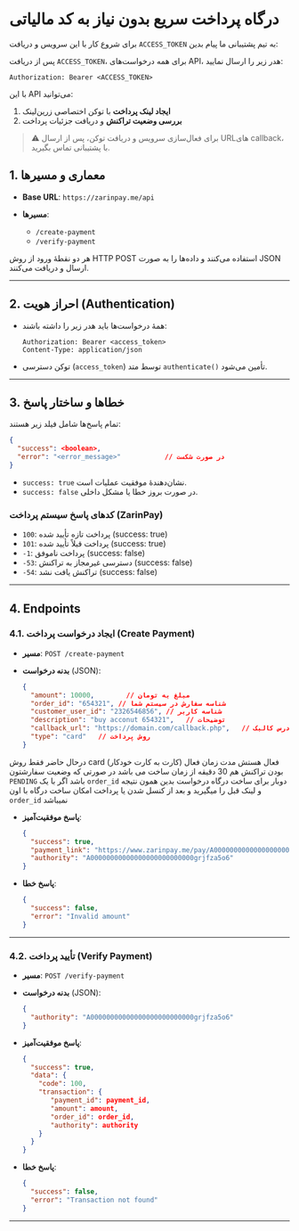 # درگاه پرداخت سریع بدون نیاز به کد مالیاتی

برای شروع کار با این سرویس و دریافت `ACCESS_TOKEN` به تیم پشتیبانی ما پیام بدین:


پس از دریافت `ACCESS_TOKEN`، برای همه درخواست‌های API، هدر زیر را ارسال نمایید:

```
Authorization: Bearer <ACCESS_TOKEN>
```

با این API می‌توانید:

1. **ایجاد لینک پرداخت** با توکن اختصاصی زرین‌لینک
2. **بررسی وضعیت تراکنش** و دریافت جزئیات پرداخت

> ⚠️ برای فعال‌سازی سرویس و دریافت توکن، پس از ارسال URLهای callback، با پشتیبانی تماس بگیرید.




## 1. معماری و مسیرها

* **Base URL**: `https://zarinpay.me/api`
* **مسیرها**:

  * `/create-payment`
  * `/verify-payment`

هر دو نقطه‌ٔ ورود از روش HTTP POST استفاده می‌کنند و داده‌ها را به صورت JSON ارسال و دریافت می‌کنند.

---

## 2. احراز هویت (Authentication)

* همهٔ درخواست‌ها باید هدر زیر را داشته باشند:

  ```http
  Authorization: Bearer <access_token>
  Content-Type: application/json
  ```
* توکن دسترسی (`access_token`) توسط متد `authenticate()` تأمین می‌شود.

---

## 3. خطاها و ساختار پاسخ

تمام پاسخ‌ها شامل فیلد زیر هستند:

```json
{
  "success": <boolean>,
  "error": "<error_message>"           // در صورت شکست
}
```

* `success: true` نشان‌دهندهٔ موفقیت عملیات است.
* `success: false` در صورت بروز خطا یا مشکل داخلی.

### کدهای پاسخ سیستم پرداخت (ZarinPay)

* `100`: پرداخت تازه تأیید شده (success: true)
* `101`: پرداخت قبلاً تأیید شده (success: true)
* `-1`: پرداخت ناموفق (success: false)
* `-53`: دسترسی غیرمجاز به تراکنش (success: false)
* `-54`: تراکنش یافت نشد (success: false)

---

## 4. Endpoints

### 4.1. ایجاد درخواست پرداخت (Create Payment)

* **مسیر**: `POST /create-payment`
* **بدنه درخواست** (JSON):

  ```json
  {
    "amount": 10000,        // مبلغ به تومان
    "order_id": "654321", // شناسه سفارش در سیستم شما
    "customer_user_id": "2326546856", // شناسه کاربر
    "description": "buy acconut 654321",   // توضیحات
    "callback_url": "https://domain.com/callback.php",   // آدرس کالبک
    "type": "card"   // روش پرداخت 
  }
  ```

درحال حاضر فقط روش card (کارت به کارت خودکار) فعال هستش
مدت زمان فعال بودن تراکنش هم 30 دقیقه از زمان ساخت می باشد
در صورتی که وضعیت سفارشتون `PENDING` باشد اگر با یک `order_id` دوبار برای ساخت درگاه درخواست بدین همون نتیجه و لینک قبل را میگیرید و بعد از کنسل شدن یا پرداخت امکان ساخت درگاه با اون `order_id` نمیباشد
  
* **پاسخ موفقیت‌آمیز**:

  ```json
  {
    "success": true,
    "payment_link": "https://www.zarinpay.me/pay/A00000000000000000000000000grjfza5o6",
    "authority": "A00000000000000000000000000grjfza5o6"
  }
  ```
* **پاسخ خطا**:

  ```json
  {
    "success": false,
    "error": "Invalid amount"
  }
  ```

---

### 4.2. تأیید پرداخت (Verify Payment)

* **مسیر**: `POST /verify-payment`
* **بدنه درخواست** (JSON):

  ```json
  {
    "authority": "A00000000000000000000000000grjfza5o6"
  }
  ```
* **پاسخ موفقیت‌آمیز**:
  ```json
  {
    "success": true,
    "data": {
      "code": 100,
      "transaction": {
         "payment_id": payment_id,
         "amount": amount,
         "order_id": order_id,
         "authority": authority
      }
    }
  }
  ```
* **پاسخ خطا**:

  ```json
  {
    "success": false,
    "error": "Transaction not found"
  }
  ```

---

